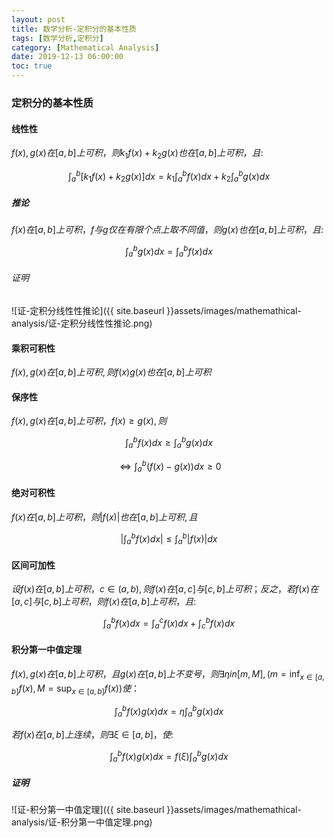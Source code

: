 ```yaml
---
layout: post
title: 数学分析-定积分的基本性质
tags: [数学分析,定积分]
category: [Mathematical Analysis]
date: 2019-12-13 06:00:00
toc: true
---
```


### 定积分的基本性质

#### 线性性

$f(x),g(x)在[a,b]上可积，则k_1f(x)+k_2g(x)也在[a,b]上可积，且:$

$$\int_{a}^b[k_1f(x)+k_2g(x)]dx=k_1\int_{a}^bf(x)dx+k_2\int_{a}^bg(x)dx$$

##### 推论

$f(x)在[a,b]上可积，f与g仅在有限个点上取不同值，则g(x)也在[a,b]上可积，且:$

$$\int_{a}^bg(x)dx = \int_{a}^bf(x)dx$$

###### 证明

![证-定积分线性性推论]({{ site.baseurl }}assets/images/mathemathical-analysis/证-定积分线性性推论.png)

#### 乘积可积性

$f(x),g(x)在[a,b]上可积,则f(x)g(x)也在[a,b]上可积$

#### 保序性

$f(x),g(x)在[a,b]上可积，f(x)\ge g(x),则$

$$\int_{a}^bf(x)dx\ge \int_{a}^bg(x)dx$$

$$\Longleftrightarrow \int_{a}^b(f(x)-g(x))dx\ge 0$$

#### 绝对可积性

$f(x)在[a,b]上可积，则\vert f(x) \vert 也在[a,b]上可积,且$

$$\vert \int_{a}^bf(x)dx \vert \le \int_{a}^b\vert f(x)\vert dx$$

#### 区间可加性

$设f(x)在[a,b]上可积，c\in(a,b),则f(x)在[a,c]与[c,b]上可积；反之，若f(x)在[a,c]与[c,b]上可积，则f(x)在[a,b]上可积，且:$

$$\int_a^bf(x)dx =\int_a^cf(x)dx + \int_c^bf(x)dx$$

#### 积分第一中值定理

$f(x),g(x)在[a,b]上可积，且g(x)在[a,b]上不变号，则\exists \eta in [m,M],(m=\inf_{x\in[a,b]} f(x),M=\sup_{x\in[a,b]} f(x))使：$

$$\int_a^bf(x)g(x)dx = \eta \int_a^bg(x)dx$$

$若f(x)在[a,b]上连续，则\exists \xi \in [a,b]，使:$

$$\int_a^bf(x)g(x)dx = f(\xi)\int_a^bg(x)dx$$

##### 证明

![证-积分第一中值定理]({{ site.baseurl }}assets/images/mathemathical-analysis/证-积分第一中值定理.png)